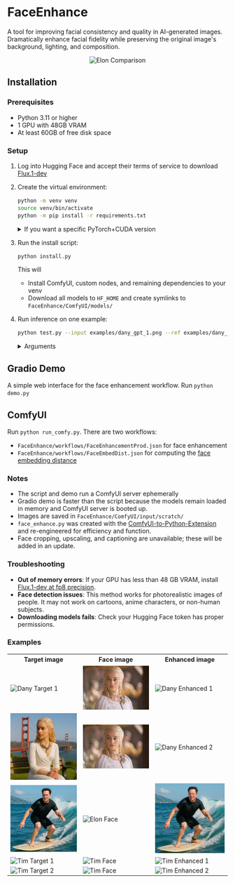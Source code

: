 # FaceEnhance
A tool for improving facial consistency and quality in AI-generated images. Dramatically enhance facial fidelity while preserving the original image's background, lighting, and composition.

<div style="text-align: center;">
  <img src="examples/elon_compare.gif" alt="Elon Comparison" width="600"/>
</div>

## Installation

### Prerequisites
- Python 3.11 or higher
- 1 GPU with 48GB VRAM
- At least 60GB of free disk space

### Setup

1. Log into Hugging Face and accept their terms of service to download [Flux.1-dev](https://huggingface.co/black-forest-labs/FLUX.1-dev)


2. Create the virtual environment:
   ```bash
   python -m venv venv
   source venv/bin/activate
   python -m pip install -r requirements.txt
   ```

   <details>
   <summary>If you want a specific PyTorch+CUDA version</summary>

   ```bash
   python -m pip install torch torchvision torchaudio --index-url https://download.pytorch.org/whl/cu124
   python -m pip install xformers --index-url https://download.pytorch.org/whl/cu124
   ```

   </details>

3. Run the install script:
   ```bash
   python install.py
   ```

   This will
   - Install ComfyUI, custom nodes, and remaining dependencies to your venv
   - Download all models to `HF_HOME` and create symlinks to `FaceEnhance/ComfyUI/models/`

4. Run inference on one example:

   ```bash
   python test.py --input examples/dany_gpt_1.png --ref examples/dany_face.jpg --out examples/dany_enhanced.png
   ```

   <details>
   <summary>Arguments</summary>

   - `--input` (str): Path to the input image.
   - `--ref` (str): Path to the reference face image.
   - `--output` (str): Path to save the output image.
   - `--id_weight` (float): Face ID weight. Default: 0.75.
   </details>

## Gradio Demo

A simple web interface for the face enhancement workflow. Run `python demo.py`

## ComfyUI

Run `python run_comfy.py`. There are two workflows:
- `FaceEnhance/workflows/FaceEnhancementProd.json` for face enhancement
- `FaceEnhance/workflows/FaceEmbedDist.json` for computing the [face embedding distance](https://github.com/cubiq/ComfyUI_FaceAnalysis)


### Notes
- The script and demo run a ComfyUI server ephemerally
- Gradio demo is faster than the script because the models remain loaded in memory and ComfyUI server is booted up.
- Images are saved in `FaceEnhance/ComfyUI/input/scratch/`
- `face_enhance.py` was created with the [ComfyUI-to-Python-Extension](https://github.com/pydn/ComfyUI-to-Python-Extension) and re-engineered for efficiency and function.
- Face cropping, upscaling, and captioning are unavailable; these will be added in an update.

### Troubleshooting

- **Out of memory errors**: If your GPU has less than 48 GB VRAM, install [Flux.1-dev at fp8 precision](https://huggingface.co/Comfy-Org/flux1-dev).
- **Face detection issues**: This method works for photorealistic images of people. It may not work on cartoons, anime characters, or non-human subjects.
- **Downloading models fails**: Check your Hugging Face token has proper permissions.

### Examples

<table>
  <tr>
    <th>Target image</th>
    <th>Face image</th>
    <th>Enhanced image</th>
  </tr>
  <tr>
    <td><img src="examples/dany_gpt_1.png" alt="Dany Target 1" width="200"/></td>
    <td><img src="examples/dany_face.jpg" alt="Dany Face" width="200"/></td>
    <td><img src="examples/dany_enhanced_1.png" alt="Dany Enhanced 1" width="200"/></td>
  </tr>
  <tr>
    <td><img src="examples/dany_gpt_2.png" alt="Dany Target 2" width="200"/></td>
    <td><img src="examples/dany_face.jpg" alt="Dany Face" width="200"/></td>
    <td><img src="examples/dany_enhanced_2.png" alt="Dany Enhanced 2" width="200"/></td>
  </tr>
  <tr>
    <td><img src="examples/elon_gpt.png" alt="Elon Target" width="200"/></td>
    <td><img src="examples/elon_face.png" alt="Elon Face" width="200"/></td>
    <td><img src="examples/elon_enhanced.png" alt="Elon Enhanced" width="200"/></td>
  </tr>
  <tr>
    <td><img src="examples/tim_gpt_1.png" alt="Tim Target 1" width="200"/></td>
    <td><img src="examples/tim_face.jpg" alt="Tim Face" width="200"/></td>
    <td><img src="examples/tim_enhanced_1.png" alt="Tim Enhanced 1" width="200"/></td>
  </tr>
  <tr>
    <td><img src="examples/tim_gpt_2.png" alt="Tim Target 2" width="200"/></td>
    <td><img src="examples/tim_face.jpg" alt="Tim Face" width="200"/></td>
    <td><img src="examples/tim_enhanced_2.png" alt="Tim Enhanced 2" width="200"/></td>
  </tr>
</table>
